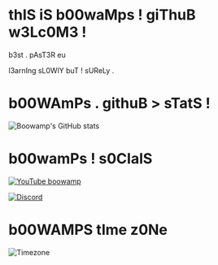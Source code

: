 # thIS iS b00waMps ! giThuB w3Lc0M3 !


b3st . pAsT3R eu 


l3arnIng sL0WlY buT ! sUReLy . 


# b00WAmPs . githuB > sTatS !


![Boowamp's GitHub stats](https://github-readme-stats.vercel.app/api?username=boowampp&show_icons=true&theme=radical)

# b00wamPs ! s0CIalS 


[![YouTube boowamp](https://img.shields.io/badge/YouTube-Channel-red?style=for-the-badge&logo=youtube&logoColor=white)](https://www.youtube.com/channel/UCHh0D97D0U36fTbR0-BC-Gw)

[![Discord](https://img.shields.io/badge/Discord-boowamp-7289DA?style=for-the-badge&logo=discord&logoColor=white)](https://discord.com/users/842566547389153300)


#  b00WAMPS tIme z0Ne

![Timezone](https://img.shields.io/badge/Time%20in%20UK-GMT%2B0-green?style=for-the-badge)
